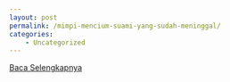 ```yaml
---
layout: post
permalink: /mimpi-mencium-suami-yang-sudah-meninggal/
categories:
    - Uncategorized
---
```


[Baca Selengkapnya](/01)